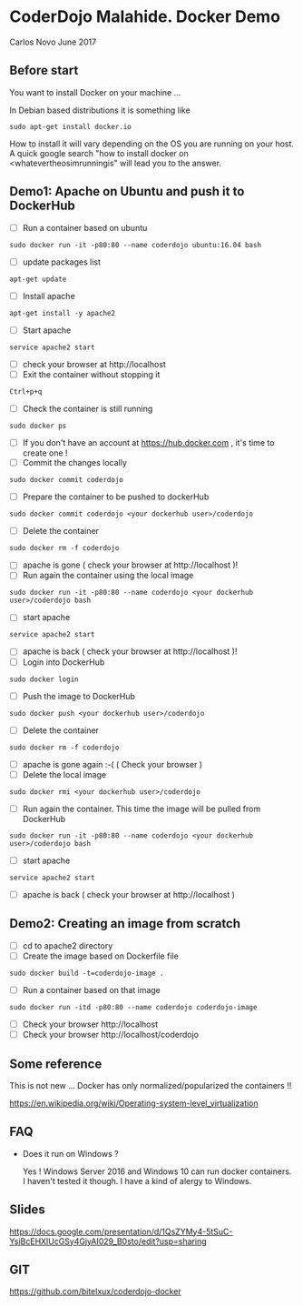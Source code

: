 # CoderDojo Malahide. Docker Demo

Carlos Novo June 2017

## Before start

You want to install Docker on your machine ...

In Debian based distributions it is something like

```
sudo apt-get install docker.io
```

How to install it will vary depending on the OS you are running on your host.
A quick google search "how to install docker on <whatevertheosimrunningis" will lead you
to the answer.

##  Demo1: Apache on Ubuntu and push it to DockerHub

  - [ ] Run a container based on ubuntu

  ```
  sudo docker run -it -p80:80 --name coderdojo ubuntu:16.04 bash
  ```

  - [ ] update packages list

  ```
  apt-get update
  ```
  - [ ] Install apache

  ```
  apt-get install -y apache2
  ```

  - [ ] Start apache

  ```
  service apache2 start
  ```
  - [ ] check your browser at http://localhost
  - [ ] Exit the container without stopping it

  ```
  Ctrl+p+q
  ```

  - [ ] Check the container is still running

  ```
  sudo docker ps
  ```

  - [ ] If you don't have an account at https://hub.docker.com , it's time to create one ! 
  - [ ] Commit the changes locally

  ```
  sudo docker commit coderdojo
  ```

  - [ ] Prepare the container to be pushed to dockerHub

  ```
  sudo docker commit coderdojo <your dockerhub user>/coderdojo
  ```

  - [ ] Delete the container

  ```
  sudo docker rm -f coderdojo
  ```

  - [ ] apache is gone ( check your browser at http://localhost )!
  - [ ] Run again the container using the local image

  ```
  sudo docker run -it -p80:80 --name coderdojo <your dockerhub user>/coderdojo bash
  ```

  - [ ] start apache

  ```
  service apache2 start
  ```

  - [ ] apache is back ( check your browser at http://localhost )!
  - [ ] Login into DockerHub

  ```
  sudo docker login
  ```

  - [ ] Push the image to DockerHub

  ```
  sudo docker push <your dockerhub user>/coderdojo
  ```

  - [ ] Delete the container

  ```
  sudo docker rm -f coderdojo
  ```

  - [ ] apache is gone again :-( ( Check your browser )
  - [ ] Delete the local image

  ```
  sudo docker rmi <your dockerhub user>/coderdojo
  ```

  - [ ] Run again the container. This time the image will be pulled from DockerHub

  ```
  sudo docker run -it -p80:80 --name coderdojo <your dockerhub user>/coderdojo bash
  ```

  - [ ] start apache

  ```
  service apache2 start
  ```

  - [ ] apache is back ( check your browser at http://localhost )


## Demo2: Creating an image from scratch

  - [ ] cd to apache2 directory
  - [ ] Create the image based on Dockerfile file

  ```
  sudo docker build -t=coderdojo-image .
  ```

  - [ ] Run a container based on that image

  ```
  sudo docker run -itd -p80:80 --name coderdojo coderdojo-image
  ```

  - [ ] Check your browser http://localhost
  - [ ] Check your browser http://localhost/coderdojo

## Some reference

This is not new ... Docker has only normalized/popularized the containers !!

https://en.wikipedia.org/wiki/Operating-system-level_virtualization

## FAQ

- Does it run on Windows ?

  Yes ! Windows Server 2016 and Windows 10 can run docker containers.
I haven't tested it though. I have a kind of alergy to Windows.

## Slides

https://docs.google.com/presentation/d/1QsZYMy4-5tSuC-YsiBcEHXlUcGSy4GjyAI029_B0sto/edit?usp=sharing

## GIT

https://github.com/bitelxux/coderdojo-docker
